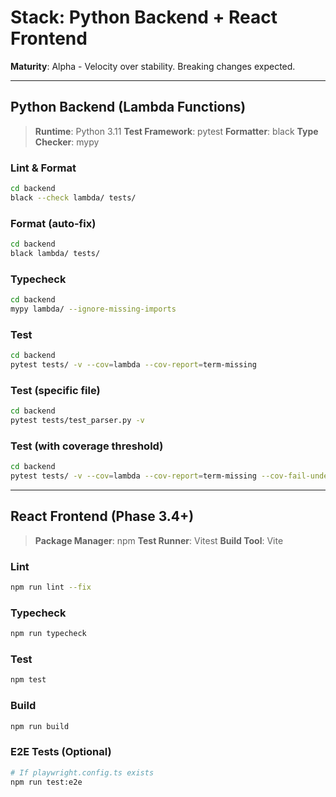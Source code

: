 # Stack: Python Backend + React Frontend

**Maturity**: Alpha - Velocity over stability. Breaking changes expected.

---

## Python Backend (Lambda Functions)

> **Runtime**: Python 3.11
> **Test Framework**: pytest
> **Formatter**: black
> **Type Checker**: mypy

### Lint & Format
```bash
cd backend
black --check lambda/ tests/
```

### Format (auto-fix)
```bash
cd backend
black lambda/ tests/
```

### Typecheck
```bash
cd backend
mypy lambda/ --ignore-missing-imports
```

### Test
```bash
cd backend
pytest tests/ -v --cov=lambda --cov-report=term-missing
```

### Test (specific file)
```bash
cd backend
pytest tests/test_parser.py -v
```

### Test (with coverage threshold)
```bash
cd backend
pytest tests/ -v --cov=lambda --cov-report=term-missing --cov-fail-under=80
```

---

## React Frontend (Phase 3.4+)

> **Package Manager**: npm
> **Test Runner**: Vitest
> **Build Tool**: Vite

### Lint
```bash
npm run lint --fix
```

### Typecheck
```bash
npm run typecheck
```

### Test
```bash
npm test
```

### Build
```bash
npm run build
```

### E2E Tests (Optional)
```bash
# If playwright.config.ts exists
npm run test:e2e
```
